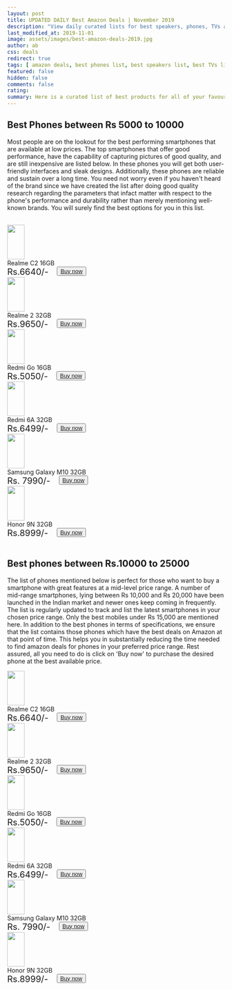 ```yaml
---
layout: post
title: UPDATED DAILY Best Amazon Deals | November 2019
description: "View daily curated lists for best speakers, phones, TVs and many more categories offering the best deals on Amazon "
last_modified_at: 2019-11-01
image: assets/images/best-amazon-deals-2019.jpg
author: ab
css: deals
redirect: true
tags: [ amazon deals, best phones list, best speakers list, best TVs list ]
featured: false
hidden: false
comments: false
rating:
summary: Here is a curated list of best products for all of your favourite categories on Amazon. Browse through the lists of your choice and select those products which you find suitable based on your preference parameters. We monitor the latest products and update this list daily so that you can make informed decisions. In each of the lists, you will find sufficient detail about the product's performance across different parameters. You can check this information and then proceed to buy the product of your choice. So let's go ahead and start exploring.
---
```


## Best Phones between Rs 5000 to 10000

Most people are on the lookout for the best performing smartphones that are available at low prices. The top smartphones that offer good performance, have the capability of capturing pictures of good quality, and are still inexpensive are listed below. In these phones you will get both user-friendly interfaces and sleak designs. Additionally, these phones are reliable and sustain over a long time. You need not worry even if you haven't heard of the brand since we have created the list after doing good quality research regarding the parameters that infact matter with respect to the phone's performance and durability rather than merely mentioning well-known brands. You will surely find the best options for you in this list.

<br/>
<div class="deals-row">
<div class="deals-column">
<div class="deals-card">
<img src="http://rukmini1.flixcart.com/image/1024/720/jmi22kw0/mobile/x/e/9/realme-c1-rmx1811-original-imaf9e7c6pw23b6h.jpeg" style="width:40px; height:80px; align:middle;"/>
<div> Realme C2 16GB</div>
<div style="display:flex; flex-direction:row">
<div style="font-size: 20px"> Rs.6640/- </div>
<div style="padding-left: 20px"><button type="button"><a href="https://www.amazon.in/Realme-Diamond-Black-16GB-Storage/dp/B07RKWDL8B/ref=sr_1_3?crid=3E2V13AEXRMOQ"> Buy now </a> </button></div>
</div>
</div>
</div>
<div class="deals-column">
<div class="deals-card">
<img src="https://rukminim1.flixcart.com/image/128/128/jlcmavk0/mobile/y/f/8/realme-2-rmx805-original-imaf8hxyjcncbxpw.jpeg" style="width:40px; height:80px; align:middle"/>
<div> Realme 2 32GB</div>
<div style="display:flex; flex-direction:row">
<div style="font-size: 20px"> Rs.9650/- </div>
<div style="padding-left: 20px"><button type="button"><a href="https://www.amazon.in/REALME-Smartphone-Internal-storage-Black/dp/B07HQGTYVB/ref=sr_1_4?"> Buy now </a></button></div>
</div>
</div>
</div>
<div class="deals-column">
<div class="deals-card">
<img src="https://rukminim1.flixcart.com/image/352/352/j16qm4w0/mobile/f/z/y/mi-redmi-1s-mzb4123in-original-imaestgf6zh7h7jq.jpeg" style="width:40px; height:80px; align:middle"/>
<div> Redmi Go 16GB</div>
<div style="display:flex; flex-direction:row">
<div style="font-size: 20px"> Rs.5050/- </div>
<div style="padding-left: 20px"><button type="button"><a href="https://www.amazon.in/Redmi-Go-Black-16-RAM/dp/B07SRZSQYV/ref=sr_1_2?"> Buy now </a> </button></div>
</div>
</div>
</div>
<div class="deals-column">
<div class="deals-card">
<img src="https://rukminim1.flixcart.com/image/352/352/jefzonk0/mobile/k/w/g/mi-redmi-5a-mci3b-original-imaf34ccfrfsrhrr.jpeg" style="width:40px; height:80px; align:middle"/>
<div> Redmi 6A 32GB</div>
<div style="display:flex; flex-direction:row">
<div style="font-size: 20px"> Rs.6499/- </div>
<div style="padding-left: 20px"><button type="button"><a href="https://www.amazon.in/Redmi-6A-Black-32GB-Storage/dp/B07DJHR5C7/ref=sr_1_2?"> Buy now </a> </button></div>
</div>
</div>
</div>
<div class="deals-column">
<div class="deals-card">
<img src="https://m.media-amazon.com/images/I/613Os2k0a2L._AC_UY327_FMwebp_QL65_.jpg" style="width:40px; height:80px; align: middle"/>
<div> Samsung Galaxy M10 32GB</div>
<div style="display:flex; flex-direction:row">
<div style="font-size: 20px"> Rs. 7990/- </div>
<div style="padding-left: 20px"><button type="button"><a href="https://www.amazon.in/Samsung-Galaxy-Ocean-Blue-32GB/dp/B07HGH8JWQ/ref=sr_1_8?"> Buy now  </a></button></div>
</div>
</div>
</div>
<div class="deals-column">
<div class="deals-card">
<img src="https://rukminim1.flixcart.com/image/352/352/jpvihzk0/mobile/x/b/g/honor-9n-lld-al20-original-imafcysuxztcr4gz.jpeg" style="width:40px; height:80px; align: middle"/>
<div> Honor 9N 32GB</div>
<div style="display:flex; flex-direction:row">
<div style="font-size: 20px"> Rs.8999/- </div>
<div style="padding-left: 20px"><button type="button"><a href="https://www.amazon.in/Honor-9N-Sapphire-Blue-RAM/dp/B07JH1WZL5/ref=sr_1_7?"> Buy now </a> </button></div>
</div>
</div>
</div>
</div>

<br />

## Best phones between Rs.10000 to 25000

The list of phones mentioned below is perfect for those who want to buy a smartphone with great features at a mid-level price range. A number of mid-range smartphones, lying between Rs 10,000 and Rs 20,000  have been launched in the Indian market and newer ones keep coming in frequently. The list is regularly updated to track and list the latest smartphones in your chosen price range. Only the best mobiles under Rs 15,000 are mentioned here. In addition to the best phones in terms of specifications, we ensure that the list contains those phones which have the best deals on Amazon at that point of time. This helps you in substantially reducing the time needed to find amazon deals for phones in your preferred price range. Rest assured, all you need to do is click on 'Buy now' to purchase the desired phone at the best available price.

<div class="deals-row">
<div class="deals-column">
<div class="deals-card">
<img src="http://rukmini1.flixcart.com/image/1024/720/jmi22kw0/mobile/x/e/9/realme-c1-rmx1811-original-imaf9e7c6pw23b6h.jpeg" style="width:40px; height:80px; align:middle;"/>
<div> Realme C2 16GB</div>
<div style="display:flex; flex-direction:row">
<div style="font-size: 20px"> Rs.6640/- </div>
<div style="padding-left: 20px"><button type="button"><a href="https://www.amazon.in/Realme-Diamond-Black-16GB-Storage/dp/B07RKWDL8B/ref=sr_1_3?crid=3E2V13AEXRMOQ"> Buy now </a> </button></div>
</div>
</div>
</div>
<div class="deals-column">
<div class="deals-card">
<img src="https://rukminim1.flixcart.com/image/128/128/jlcmavk0/mobile/y/f/8/realme-2-rmx805-original-imaf8hxyjcncbxpw.jpeg" style="width:40px; height:80px; align:middle"/>
<div> Realme 2 32GB</div>
<div style="display:flex; flex-direction:row">
<div style="font-size: 20px"> Rs.9650/- </div>
<div style="padding-left: 20px"><button type="button"><a href="https://www.amazon.in/REALME-Smartphone-Internal-storage-Black/dp/B07HQGTYVB/ref=sr_1_4?"> Buy now </a></button></div>
</div>
</div>
</div>
<div class="deals-column">
<div class="deals-card">
<img src="https://rukminim1.flixcart.com/image/352/352/j16qm4w0/mobile/f/z/y/mi-redmi-1s-mzb4123in-original-imaestgf6zh7h7jq.jpeg" style="width:40px; height:80px; align:middle"/>
<div> Redmi Go 16GB</div>
<div style="display:flex; flex-direction:row">
<div style="font-size: 20px"> Rs.5050/- </div>
<div style="padding-left: 20px"><button type="button"><a href="https://www.amazon.in/Redmi-Go-Black-16-RAM/dp/B07SRZSQYV/ref=sr_1_2?"> Buy now </a> </button></div>
</div>
</div>
</div>
<div class="deals-column">
<div class="deals-card">
<img src="https://rukminim1.flixcart.com/image/352/352/jefzonk0/mobile/k/w/g/mi-redmi-5a-mci3b-original-imaf34ccfrfsrhrr.jpeg" style="width:40px; height:80px; align:middle"/>
<div> Redmi 6A 32GB</div>
<div style="display:flex; flex-direction:row">
<div style="font-size: 20px"> Rs.6499/- </div>
<div style="padding-left: 20px"><button type="button"><a href="https://www.amazon.in/Redmi-6A-Black-32GB-Storage/dp/B07DJHR5C7/ref=sr_1_2?"> Buy now </a> </button></div>
</div>
</div>
</div>
<div class="deals-column">
<div class="deals-card">
<img src="https://m.media-amazon.com/images/I/613Os2k0a2L._AC_UY327_FMwebp_QL65_.jpg" style="width:40px; height:80px; align: middle"/>
<div> Samsung Galaxy M10 32GB</div>
<div style="display:flex; flex-direction:row">
<div style="font-size: 20px"> Rs. 7990/- </div>
<div style="padding-left: 20px"><button type="button"><a href="https://www.amazon.in/Samsung-Galaxy-Ocean-Blue-32GB/dp/B07HGH8JWQ/ref=sr_1_8?"> Buy now  </a></button></div>
</div>
</div>
</div>
<div class="deals-column">
<div class="deals-card">
<img src="https://rukminim1.flixcart.com/image/352/352/jpvihzk0/mobile/x/b/g/honor-9n-lld-al20-original-imafcysuxztcr4gz.jpeg" style="width:40px; height:80px; align: middle"/>
<div> Honor 9N 32GB</div>
<div style="display:flex; flex-direction:row">
<div style="font-size: 20px"> Rs.8999/- </div>
<div style="padding-left: 20px"><button type="button"><a href="https://www.amazon.in/Honor-9N-Sapphire-Blue-RAM/dp/B07JH1WZL5/ref=sr_1_7?"> Buy now </a> </button></div>
</div>
</div>
</div>
</div>
<!--
## Best Speakers under Rs.5000

## Best Speakers in moderate price range

## Best TVs
-->

